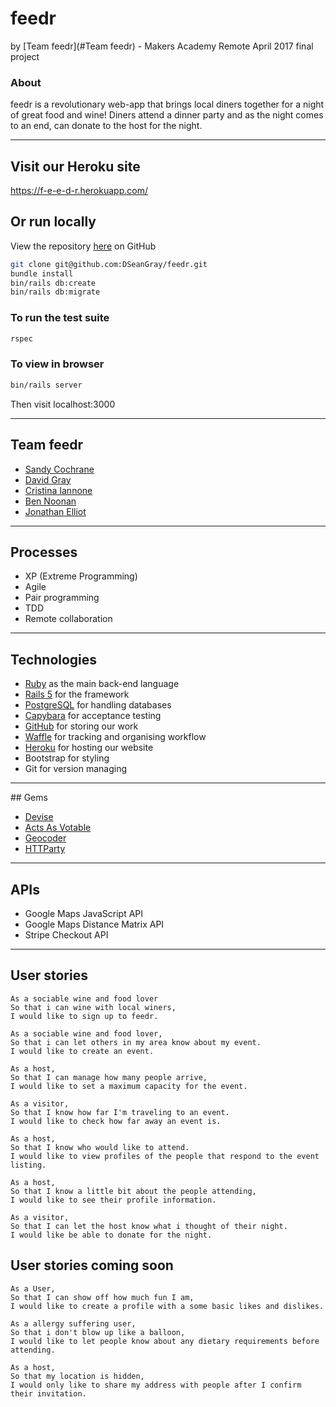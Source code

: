 # feedr
by [Team feedr](#Team feedr) - Makers Academy Remote April 2017 final project

### About
feedr is a revolutionary web-app that brings local diners together for a night of great food and wine!
Diners attend a dinner party and as the night comes to an end, can donate to the host for the night.

---
## Visit our Heroku site
https://f-e-e-d-r.herokuapp.com/

## Or run locally
View the repository [here](https://github.com/DSeanGray/feedr) on GitHub

```bash
git clone git@github.com:DSeanGray/feedr.git
bundle install
bin/rails db:create
bin/rails db:migrate
```
### To run the test suite
```bash
rspec
```

### To view in browser
```bash
bin/rails server
```
Then visit localhost:3000

---

## Team feedr

* [Sandy Cochrane](https://github.com/axcochrane)
* [David Gray](https://github.com/DSeanGray)
* [Cristina Iannone](https://github.com/enonnai)
* [Ben Noonan](https://github.com/BenNoonan1991)
* [Jonathan Elliot](https://github.com/jonathanelliot)

---
## Processes
* XP (Extreme Programming)
* Agile
* Pair programming
* TDD
* Remote collaboration

---
## Technologies

* [Ruby](https://www.ruby-lang.org/en/) as the main back-end language
* [Rails 5](http://rubyonrails.org/) for the framework
* [PostgreSQL](https://www.postgresql.org/) for handling databases
* [Capybara](https://github.com/teamcapybara/capybara) for acceptance testing
* [GitHub](https://github.com/makersacademy/acebook-remote-april-2017) for storing our work
* [Waffle](https://waffle.io/) for tracking and organising workflow
* [Heroku](https://f-e-e-d-r.herokuapp.com/) for hosting our website
* Bootstrap for styling
* Git for version managing

---
## Gems

* [Devise](https://github.com/plataformatec/devise)
* [Acts As Votable](https://github.com/ryanto/acts_as_votable)
* [Geocoder](https://github.com/alexreisner/geocoder)
* [HTTParty](https://github.com/jnunemaker/httparty)

---
## APIs

* Google Maps JavaScript API
* Google Maps Distance Matrix API
* Stripe Checkout API

---

## User stories

```
As a sociable wine and food lover
So that i can wine with local winers,
I would like to sign up to feedr.
```
```
As a sociable wine and food lover,
So that i can let others in my area know about my event.
I would like to create an event.
```
```
As a host,
So that I can manage how many people arrive,
I would like to set a maximum capacity for the event.
```
```
As a visitor,
So that I know how far I'm traveling to an event.
I would like to check how far away an event is.
```
```
As a host,
So that I know who would like to attend.
I would like to view profiles of the people that respond to the event listing.
```
```
As a host,
So that I know a little bit about the people attending,
I would like to see their profile information.
```
```
As a visitor,
So that I can let the host know what i thought of their night.
I would like be able to donate for the night.
```

## User stories coming soon

```
As a User,
So that I can show off how much fun I am,
I would like to create a profile with a some basic likes and dislikes.
```
```
As a allergy suffering user,
So that i don't blow up like a balloon,
I would like to let people know about any dietary requirements before attending.
```
```
As a host,
So that my location is hidden,
I would only like to share my address with people after I confirm their invitation.
```
